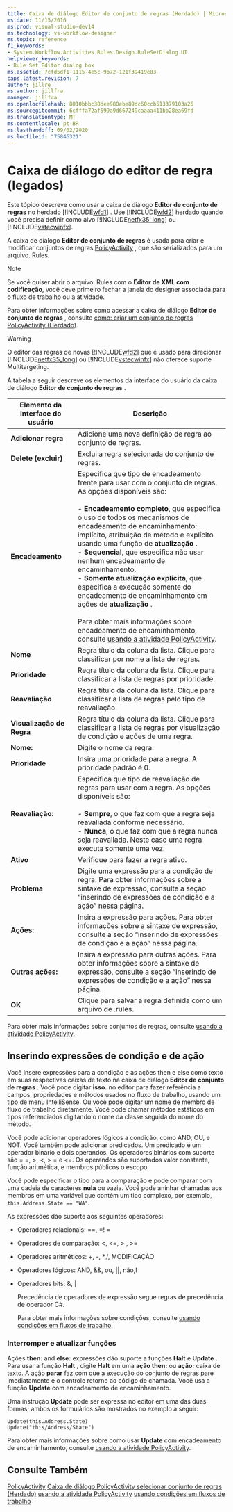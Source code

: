 ```yaml
---
title: Caixa de diálogo Editor de conjunto de regras (Herdado) | Microsoft Docs
ms.date: 11/15/2016
ms.prod: visual-studio-dev14
ms.technology: vs-workflow-designer
ms.topic: reference
f1_keywords:
- System.Workflow.Activities.Rules.Design.RuleSetDialog.UI
helpviewer_keywords:
- Rule Set Editor dialog box
ms.assetid: 7cfd5df1-1115-4e5c-9b72-121f39419e83
caps.latest.revision: 7
author: jillre
ms.author: jillfra
manager: jillfra
ms.openlocfilehash: 8010bbbc38dee980ebe89dc60ccb513379103a26
ms.sourcegitcommit: 6cfffa72af599a9d667249caaaa411bb28ea69fd
ms.translationtype: MT
ms.contentlocale: pt-BR
ms.lasthandoff: 09/02/2020
ms.locfileid: "75846321"
---
```

# <a name="rule-set-editor-dialog-box-legacy"></a>Caixa de diálogo do editor de regra (legados)
Este tópico descreve como usar a caixa de diálogo **Editor de conjunto de regras** no herdado [!INCLUDE[wfd1](../includes/wfd1-md.md)] . Use [!INCLUDE[wfd2](../includes/wfd2-md.md)] herdado quando você precisa definir como alvo [!INCLUDE[netfx35_long](../includes/netfx35-long-md.md)] ou [!INCLUDE[vstecwinfx](../includes/vstecwinfx-md.md)].

 A caixa de diálogo **Editor de conjunto de regras** é usada para criar e modificar conjuntos de regras [PolicyActivity](https://msdn2.microsoft.com/library/system.workflow.activities.policyactivity.aspx) , que são serializados para um arquivo. Rules.

> [!NOTE]
> Se você quiser abrir o arquivo. Rules com o **Editor de XML com codificação**, você deve primeiro fechar a janela do designer associada para o fluxo de trabalho ou a atividade.

 Para obter informações sobre como acessar a caixa de diálogo **Editor de conjunto de regras** , consulte [como: criar um conjunto de regras PolicyActivity (Herdado)](../workflow-designer/how-to-create-a-policyactivity-rule-set-legacy.md).

> [!WARNING]
> O editor das regras de novas [!INCLUDE[wfd2](../includes/wfd2-md.md)] que é usado para direcionar [!INCLUDE[netfx35_long](../includes/netfx35-long-md.md)] ou [!INCLUDE[vstecwinfx](../includes/vstecwinfx-md.md)] não oferece suporte Multitargeting.

 A tabela a seguir descreve os elementos da interface do usuário da caixa de diálogo **Editor de conjunto de regras** .

|Elemento da interface do usuário|Descrição|
|----------------|-----------------|
|**Adicionar regra**|Adicione uma nova definição de regra ao conjunto de regras.|
|**Delete (excluir)**|Exclui a regra selecionada do conjunto de regras.|
|**Encadeamento**|Especifica que tipo de encadeamento frente para usar com o conjunto de regras. As opções disponíveis são:<br /><br /> -   **Encadeamento completo**, que especifica o uso de todos os mecanismos de encadeamento de encaminhamento: implícito, atribuição de método e explícito usando uma função de **atualização** .<br />-   **Sequencial**, que especifica não usar nenhum encadeamento de encaminhamento.<br />-   **Somente atualização explícita**, que especifica a execução somente do encadeamento de encaminhamento em ações de **atualização** .<br /><br /> Para obter mais informações sobre encadeamento de encaminhamento, consulte [usando a atividade PolicyActivity](https://msdn2.microsoft.com/library/bb675229.aspx).|
|**Nome**|Regra título da coluna da lista. Clique para classificar por nome a lista de regras.|
|**Prioridade**|Regra título da coluna da lista. Clique para classificar a lista de regras por prioridade.|
|**Reavaliação**|Regra título da coluna da lista. Clique para classificar a lista de regras pelo tipo de reavaliação.|
|**Visualização de Regra**|Regra título da coluna da lista. Clique para classificar a lista de regras por visualização de condição e ações de uma regra.|
|**Nome:**|Digite o nome da regra.|
|**Prioridade**|Insira uma prioridade para a regra. A prioridade padrão é 0.|
|**Reavaliação:**|Especifica que tipo de reavaliação de regras para usar com a regra. As opções disponíveis são:<br /><br /> -   **Sempre**, o que faz com que a regra seja reavaliada conforme necessário.<br />-   **Nunca**, o que faz com que a regra nunca seja reavaliada. Neste caso uma regra executa somente uma vez.|
|**Ativo**|Verifique para fazer a regra ativo.|
|**Problema**|Digite uma expressão para a condição de regra. Para obter informações sobre a sintaxe de expressão, consulte a seção “inserindo de expressões de condição e a ação” nessa página.|
|**Ações:**|Insira a expressão para ações. Para obter informações sobre a sintaxe de expressão, consulte a seção “inserindo de expressões de condição e a ação” nessa página.|
|**Outras ações:**|Insira a expressão para outras ações. Para obter informações sobre a sintaxe de expressão, consulte a seção “inserindo de expressões de condição e a ação” nessa página.|
|**OK**|Clique para salvar a regra definida como um arquivo de .rules.|

 Para obter mais informações sobre conjuntos de regras, consulte [usando a atividade PolicyActivity](https://msdn2.microsoft.com/library/bb675229.aspx).

## <a name="entering-condition-and-action-expressions"></a>Inserindo expressões de condição e de ação
 Você insere expressões para a condição e as ações then e else como texto em suas respectivas caixas de texto na caixa de diálogo **Editor de conjunto de regras** . Você pode digitar **isso.** no editor para fazer referência a campos, propriedades e métodos usados no fluxo de trabalho, usando um tipo de menu IntelliSense. Ou você pode digitar um nome de membro de fluxo de trabalho diretamente. Você pode chamar métodos estáticos em tipos referenciados digitando o nome da classe seguida do nome do método.

 Você pode adicionar operadores lógicos a condição, como AND, OU, e NOT. Você também pode adicionar predicados. Um predicado é um operador binário e dois operandos. Os operadores binários com suporte são = =, >, \<, > = e <=. Os operandos são suportados valor constante, função aritmética, e membros públicos o escopo.

 Você pode especificar o tipo para a comparação e pode comparar com uma cadeia de caracteres **nula** ou vazia. Você pode aninhar chamadas aos membros em uma variável que contém um tipo complexo, por exemplo, `this.Address.State == "WA"`.

 As expressões dão suporte aos seguintes operadores:

- Operadores relacionais: ==, =! =

- Operadores de comparação: <, \<=, > , >=

- Operadores aritméticos: +, -, *,/, MODIFICAÇÃO

- Operadores lógicos: AND,  &&, ou,  &#124;&#124;, não,!

- Operadores bits: &, &#124;

  Precedência de operadores de expressão segue regras de precedência de operador C#.

  Para obter mais informações sobre condições, consulte [usando condições em fluxos de trabalho](https://msdn.microsoft.com/541211f5-d382-4810-894f-71f00b34fa77).

### <a name="halt-and-update-functions"></a>Interromper e atualizar funções
 Ações **then:** and **else:** expressões dão suporte a funções **Halt** e **Update** . Para usar a função **Halt** , digite **Halt** em uma **ação then:** ou **ação:** caixa de texto. A ação **parar** faz com que a execução do conjunto de regras pare imediatamente e o controle retorne ao código de chamada. Você usa a função **Update** com encadeamento de encaminhamento.

 Uma instrução **Update** pode ser expressa no editor em uma das duas formas; ambos os formulários são mostrados no exemplo a seguir:

```
Update(this.Address.State)
Update("this/Address/State")
```

 Para obter mais informações sobre como usar **Update** com encadeamento de encaminhamento, consulte [usando a atividade PolicyActivity](https://msdn2.microsoft.com/library/bb675229.aspx).

## <a name="see-also"></a>Consulte Também
 [PolicyActivity](https://msdn2.microsoft.com/library/system.workflow.activities.policyactivity.aspx) [Caixa de diálogo PolicyActivity selecionar conjunto de regras (Herdado)](../workflow-designer/select-rule-set-dialog-box-legacy.md) [usando a atividade PolicyActivity](https://msdn2.microsoft.com/library/bb675229.aspx) [usando condições em fluxos de trabalho](https://msdn2.microsoft.com/library/bb628447.aspx)

